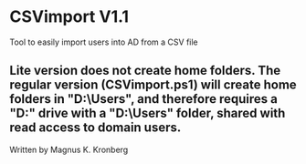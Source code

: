 # CSVimport V1.1
Tool to easily import users into AD from a CSV file

Lite version does not create home folders. The regular version (CSVimport.ps1) will create home folders in "D:\Users", and therefore requires a "D:\" drive with a "D:\Users" folder, shared with read access to domain users.
----------------------------------------------------
Written by Magnus K. Kronberg
